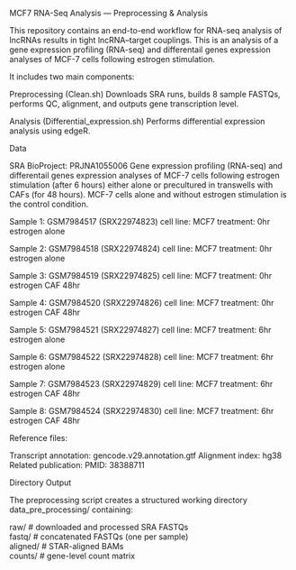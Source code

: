 MCF7 RNA-Seq Analysis — Preprocessing & Analysis

This repository contains an end-to-end workflow for RNA-seq analysis of lncRNAs results in tight lncRNA–target couplings.
This is an analysis of a gene expression profiling (RNA-seq) and differentail genes expression analyses of MCF-7 cells following estrogen stimulation.

It includes two main components: 

Preprocessing (Clean.sh)
Downloads SRA runs, builds 8 sample FASTQs, performs QC, alignment, and outputs gene transcription level.

Analysis (Differential_expression.sh)
Performs differential expression analysis using edgeR.

Data

SRA BioProject: PRJNA1055006
Gene expression profiling (RNA-seq) and differentail genes expression analyses of MCF-7 cells following estrogen stimulation (after 6 hours) either alone or precultured in transwells with CAFs (for 48 hours). MCF-7 cells alone and without estrogen stimulation is the control condition.

Sample 1: GSM7984517 (SRX22974823)
cell line: MCF7
treatment: 0hr estrogen alone

Sample 2: GSM7984518 (SRX22974824)
cell line: MCF7
treatment: 0hr estrogen alone

Sample 3: GSM7984519 (SRX22974825)
cell line: MCF7
treatment: 0hr estrogen CAF 48hr

Sample 4: GSM7984520 (SRX22974826)
cell line: MCF7
treatment: 0hr estrogen CAF 48hr

Sample 5: GSM7984521 (SRX22974827)
cell line: MCF7
treatment: 6hr estrogen alone

Sample 6: GSM7984522 (SRX22974828)
cell line: MCF7
treatment: 6hr estrogen alone

Sample 7: GSM7984523 (SRX22974829)
cell line: MCF7
treatment: 6hr estrogen CAF 48hr

Sample 8: GSM7984524 (SRX22974830)
cell line: MCF7
treatment: 6hr estrogen CAF 48hr

Reference files:

Transcript annotation: gencode.v29.annotation.gtf
Alignment index: hg38
Related publication:
PMID: 38388711

Directory Output

The preprocessing script creates a structured working directory data_pre_processing/ containing:

raw/      # downloaded and processed SRA FASTQs  
fastq/    # concatenated FASTQs (one per sample)  
aligned/  # STAR-aligned BAMs  
counts/   # gene-level count matrix  
